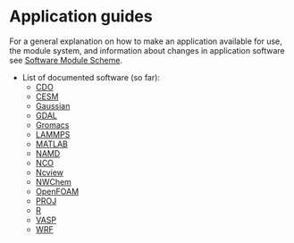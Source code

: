 # Application guides
For a general explanation on how to make an application available for use, the module system, and information about changes in application software see [Software Module Scheme](modulescheme.md).

* List of documented software (so far):
    * [CDO](cdo.md)
    * [CESM](cesm.md)
    * [Gaussian](Gaussian/about_gaussian.md)
    * [GDAL](gdal.md)
    * [Gromacs](gromacs.md)
    * [LAMMPS](lammps.md)
    * [MATLAB](matlab.md) 
    * [NAMD](namd.md)
    * [NCO](nco.md)
    * [Ncview](ncview.md)
    * [NWChem](nwchem.md)
    * [OpenFOAM](openfoam.md)
    * [PROJ](proj.md)
    * [R](r.md)
    * [VASP](vasp.md)
    * [WRF](wrf.md)
